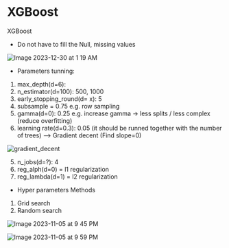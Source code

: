 # XGBoost
XGBoost

* Do not have to fill the Null, missing values

![Image 2023-12-30 at 1 19 AM](https://github.com/scottmsoh/ref_ML/assets/112598791/bab31583-b099-42d2-9fbb-eaf9be8aae2a)


* Parameters tunning:
1) max_depth(d=6):
2) n_estimator(d=100): 500, 1000
3) early_stopping_round(d= x): 5
1) subsample = 0.75 e.g. row sampling
2) gamma(d=0): 0.25 e.g. increase gamma -> less splits / less complex (reduce overfitting)
3) learning rate(d=0.3): 0.05 (it should be runned together with the number of trees)
   --> Gradient decent (Find slope=0)

![gradient_decent](https://github.com/scottmsoh/ref_ML/assets/112598791/41a14340-462d-480a-a52a-70385edea3ae)

   
5) n_jobs(d=?): 4
6) reg_alph(d=0) = l1 regularization
7) reg_lambda(d=1) = l2 regularization


* Hyper parameters
Methods
1) Grid search
2) Random search

![Image 2023-11-05 at 9 45 PM](https://github.com/scottmsoh/XGBoost/assets/112598791/04ea074f-1ba3-4b63-a15e-f25608579681)

![Image 2023-11-05 at 9 59 PM](https://github.com/scottmsoh/XGBoost/assets/112598791/7edede6f-6b2c-41cb-977f-14191cfd6ff3)

